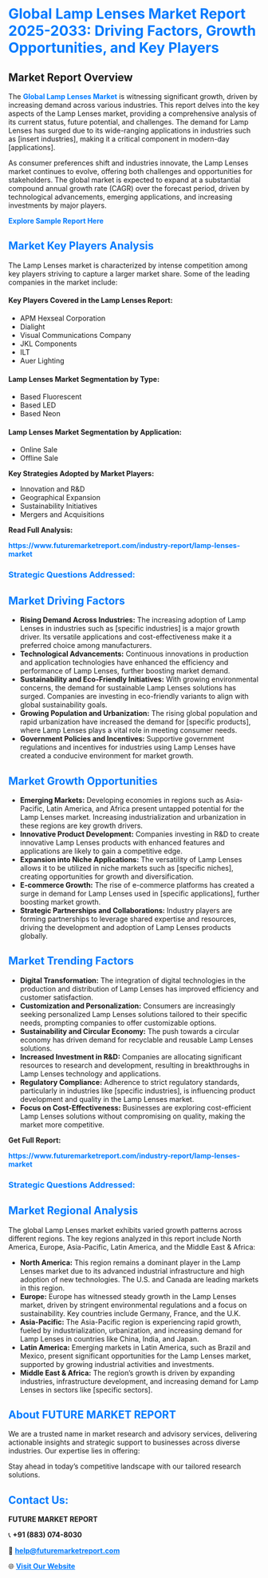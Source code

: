 <h1 style="color: #007BFF;">Global Lamp Lenses Market Report 2025-2033: Driving Factors, Growth Opportunities, and Key Players</h1>

<section id="overview">
<h2>Market Report Overview</h2>
<p>The <a href="https://www.futuremarketreport.com/industry-report/lamp-lenses-market" style="color: #007BFF; text-decoration: none;"><strong>Global Lamp Lenses Market</strong></a> is witnessing significant growth, driven by increasing demand across various industries. This report delves into the key aspects of the Lamp Lenses market, providing a comprehensive analysis of its current status, future potential, and challenges. The demand for Lamp Lenses has surged due to its wide-ranging applications in industries such as [insert industries], making it a critical component in modern-day [applications].</p>
<p>As consumer preferences shift and industries innovate, the Lamp Lenses market continues to evolve, offering both challenges and opportunities for stakeholders. The global market is expected to expand at a substantial compound annual growth rate (CAGR) over the forecast period, driven by technological advancements, emerging applications, and increasing investments by major players.</p>
</section>

<section id="overview">
<p><a href="https://www.futuremarketreport.com/request-sample/reportId=81731" style="color: #007BFF; text-decoration: none;"><strong>Explore Sample Report Here</strong></a></p>
</section>

<section id="key-players">
<h2 style="color: #007BFF;">Market Key Players Analysis</h2>
<p>The Lamp Lenses market is characterized by intense competition among key players striving to capture a larger market share. Some of the leading companies in the market include:</p>
<h4>Key Players Covered in the Lamp Lenses Report:</h4>
<ul><li>APM Hexseal Corporation</li><li>Dialight</li><li>Visual Communications Company</li><li>JKL Components</li><li>ILT</li><li>Auer Lighting</li></ul>
<h4>Lamp Lenses Market Segmentation by Type:</h4>
<ul><li>Based Fluorescent</li><li>Based LED</li><li>Based Neon</li></ul>

<h4>Lamp Lenses Market Segmentation by Application:</h4>
<ul><li>Online Sale</li><li>Offline Sale</li></ul>
<p><strong>Key Strategies Adopted by Market Players:</strong></p>
<ul>
<li>Innovation and R&D</li>
<li>Geographical Expansion</li>
<li>Sustainability Initiatives</li>
<li>Mergers and Acquisitions</li>
</ul>
</section>

<section>
<p><strong>Read Full Analysis: </strong></p><a href="https://www.futuremarketreport.com/industry-report/lamp-lenses-market" style="color: #007BFF; text-decoration: none;"><strong>https://www.futuremarketreport.com/industry-report/lamp-lenses-market</strong></a>
<h3 style="color: #007BFF;">Strategic Questions Addressed:</h3>
</section>

<section id="driving-factors">
<h2 style="color: #007BFF;">Market Driving Factors</h2>
<ul>
<li><strong>Rising Demand Across Industries:</strong> The increasing adoption of Lamp Lenses in industries such as [specific industries] is a major growth driver. Its versatile applications and cost-effectiveness make it a preferred choice among manufacturers.</li>
<li><strong>Technological Advancements:</strong> Continuous innovations in production and application technologies have enhanced the efficiency and performance of Lamp Lenses, further boosting market demand.</li>
<li><strong>Sustainability and Eco-Friendly Initiatives:</strong> With growing environmental concerns, the demand for sustainable Lamp Lenses solutions has surged. Companies are investing in eco-friendly variants to align with global sustainability goals.</li>
<li><strong>Growing Population and Urbanization:</strong> The rising global population and rapid urbanization have increased the demand for [specific products], where Lamp Lenses plays a vital role in meeting consumer needs.</li>
<li><strong>Government Policies and Incentives:</strong> Supportive government regulations and incentives for industries using Lamp Lenses have created a conducive environment for market growth.</li>
</ul>
</section>

<section id="growth-opportunities">
<h2 style="color: #007BFF;">Market Growth Opportunities</h2>
<ul>
<li><strong>Emerging Markets:</strong> Developing economies in regions such as Asia-Pacific, Latin America, and Africa present untapped potential for the Lamp Lenses market. Increasing industrialization and urbanization in these regions are key growth drivers.</li>
<li><strong>Innovative Product Development:</strong> Companies investing in R&D to create innovative Lamp Lenses products with enhanced features and applications are likely to gain a competitive edge.</li>
<li><strong>Expansion into Niche Applications:</strong> The versatility of Lamp Lenses allows it to be utilized in niche markets such as [specific niches], creating opportunities for growth and diversification.</li>
<li><strong>E-commerce Growth:</strong> The rise of e-commerce platforms has created a surge in demand for Lamp Lenses used in [specific applications], further boosting market growth.</li>
<li><strong>Strategic Partnerships and Collaborations:</strong> Industry players are forming partnerships to leverage shared expertise and resources, driving the development and adoption of Lamp Lenses products globally.</li>
</ul>
</section>

<section id="trending-factors">
<h2 style="color: #007BFF;">Market Trending Factors</h2>
<ul>
<li><strong>Digital Transformation:</strong> The integration of digital technologies in the production and distribution of Lamp Lenses has improved efficiency and customer satisfaction.</li>
<li><strong>Customization and Personalization:</strong> Consumers are increasingly seeking personalized Lamp Lenses solutions tailored to their specific needs, prompting companies to offer customizable options.</li>
<li><strong>Sustainability and Circular Economy:</strong> The push towards a circular economy has driven demand for recyclable and reusable Lamp Lenses solutions.</li>
<li><strong>Increased Investment in R&D:</strong> Companies are allocating significant resources to research and development, resulting in breakthroughs in Lamp Lenses technology and applications.</li>
<li><strong>Regulatory Compliance:</strong> Adherence to strict regulatory standards, particularly in industries like [specific industries], is influencing product development and quality in the Lamp Lenses market.</li>
<li><strong>Focus on Cost-Effectiveness:</strong> Businesses are exploring cost-efficient Lamp Lenses solutions without compromising on quality, making the market more competitive.</li>
</ul>
</section>

<section>
<p><strong>Get Full Report: </strong></p><a href="https://www.futuremarketreport.com/industry-report/lamp-lenses-market" style="color: #007BFF; text-decoration: none;"><strong>https://www.futuremarketreport.com/industry-report/lamp-lenses-market</strong></a>
<h3 style="color: #007BFF;">Strategic Questions Addressed:</h3>
</section>


<section id="regional-analysis">
<h2 style="color: #007BFF;">Market Regional Analysis</h2>
<p>The global Lamp Lenses market exhibits varied growth patterns across different regions. The key regions analyzed in this report include North America, Europe, Asia-Pacific, Latin America, and the Middle East & Africa:</p>
<ul>
<li><strong>North America:</strong> This region remains a dominant player in the Lamp Lenses market due to its advanced industrial infrastructure and high adoption of new technologies. The U.S. and Canada are leading markets in this region.</li>
<li><strong>Europe:</strong> Europe has witnessed steady growth in the Lamp Lenses market, driven by stringent environmental regulations and a focus on sustainability. Key countries include Germany, France, and the U.K.</li>
<li><strong>Asia-Pacific:</strong> The Asia-Pacific region is experiencing rapid growth, fueled by industrialization, urbanization, and increasing demand for Lamp Lenses in countries like China, India, and Japan.</li>
<li><strong>Latin America:</strong> Emerging markets in Latin America, such as Brazil and Mexico, present significant opportunities for the Lamp Lenses market, supported by growing industrial activities and investments.</li>
<li><strong>Middle East & Africa:</strong> The region’s growth is driven by expanding industries, infrastructure development, and increasing demand for Lamp Lenses in sectors like [specific sectors].</li>
</ul>
</section>

<footer>
<h2 style="color: #007BFF;">About FUTURE MARKET REPORT</h2>
<p>We are a trusted name in market research and advisory services, delivering actionable insights and strategic support to businesses across diverse industries. Our expertise lies in offering:</p>

<p>Stay ahead in today’s competitive landscape with our tailored research solutions.</p>

<h2 style="color: #007BFF;">Contact Us:</h2>
<p><strong>FUTURE MARKET REPORT</strong></p>
<p>📞 <strong>+91 (883) 074-8030</strong></p>
<p>📧 <strong><a href="mailto:help@futuremarketreport.com" style="color: #007BFF;">help@futuremarketreport.com</a></strong></p>
<p>🌐 <strong><a href="https://www.futuremarketreport.com/" style="color: #007BFF;">Visit Our Website</a></strong></p>
</footer>